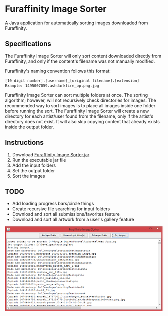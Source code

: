 # Furaffinity Image Sorter

A Java application for automatically sorting images downloaded from Furaffinity.

## Specifications

The Furaffinity Image Sorter will only sort content downloaded directly from Furaffinity, and only if the content's filename was not manually modified.

Furaffinity's naming convention follows this format:
```
[10 digit number].[username]_[original filename].[extension]
Example: 1495007059.ashdarkfire_ор.png.jpg
```

Furaffinity Image Sorter can sort multiple folders at once. The sorting algorithm; however, will not recursively check directories for images. The recommended way to sort images is to place all images inside one folder before running the sort. The Furaffinity Image Sorter will create a new directory for each artist/user found from the filename, only if the artist's directory does not exist. It will also skip copying content that already exists inside the output folder.

## Instructions

1. Download [Furaffinity Image Sorter.jar](https://github.com/Seledrex/Furaffinity_Image_Sorter/blob/master/Furaffinity%20Image%20Sorter.jar)
2. Run the executable jar file
3. Add the input folders
4. Set the output folder
5. Sort the images

## TODO

- Add loading progress bars/circle things
- Create recursive file searching for input folders
- Download and sort all submissions/favorites feature
- Download and sort all artwork from a user's gallery feature

![alt tag](https://raw.githubusercontent.com/Seledrex/Furaffinity_Image_Sorter/master/Furaffinity%20Image%20Sorter.png)

